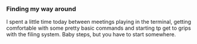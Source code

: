### Finding my way around
I spent a little time today between meetings playing in the terminal, getting comfortable with some pretty basic commands and starting tp get to grips with the filing system. Baby steps, but you have to start somewhere.  
